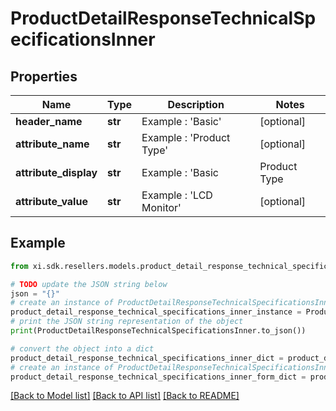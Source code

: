 # ProductDetailResponseTechnicalSpecificationsInner


## Properties

Name | Type | Description | Notes
------------ | ------------- | ------------- | -------------
**header_name** | **str** | Example : &#39;Basic&#39; | [optional] 
**attribute_name** | **str** | Example : &#39;Product Type&#39; | [optional] 
**attribute_display** | **str** | Example : &#39;Basic|Product Type|LCD Monitor&#39; | [optional] 
**attribute_value** | **str** | Example : &#39;LCD Monitor&#39; | [optional] 

## Example

```python
from xi.sdk.resellers.models.product_detail_response_technical_specifications_inner import ProductDetailResponseTechnicalSpecificationsInner

# TODO update the JSON string below
json = "{}"
# create an instance of ProductDetailResponseTechnicalSpecificationsInner from a JSON string
product_detail_response_technical_specifications_inner_instance = ProductDetailResponseTechnicalSpecificationsInner.from_json(json)
# print the JSON string representation of the object
print(ProductDetailResponseTechnicalSpecificationsInner.to_json())

# convert the object into a dict
product_detail_response_technical_specifications_inner_dict = product_detail_response_technical_specifications_inner_instance.to_dict()
# create an instance of ProductDetailResponseTechnicalSpecificationsInner from a dict
product_detail_response_technical_specifications_inner_form_dict = product_detail_response_technical_specifications_inner.from_dict(product_detail_response_technical_specifications_inner_dict)
```
[[Back to Model list]](../README.md#documentation-for-models) [[Back to API list]](../README.md#documentation-for-api-endpoints) [[Back to README]](../README.md)


